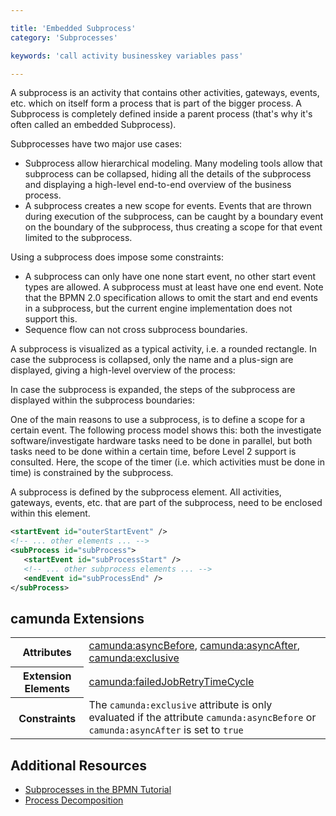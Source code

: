 ```yaml
---

title: 'Embedded Subprocess'
category: 'Subprocesses'

keywords: 'call activity businesskey variables pass'

---
```



A subprocess is an activity that contains other activities, gateways, events, etc. which on itself form a process that is part of the bigger process. A Subprocess is completely defined inside a parent process (that's why it's often called an embedded Subprocess).

Subprocesses have two major use cases:

*   Subprocess allow hierarchical modeling. Many modeling tools allow that subprocess can be collapsed, hiding all the details of the subprocess and displaying a high-level end-to-end overview of the business process.
*   A subprocess creates a new scope for events. Events that are thrown during execution of the subprocess, can be caught by a boundary event on the boundary of the subprocess, thus creating a scope for that event limited to the subprocess.

Using a subprocess does impose some constraints:

*   A subprocess can only have one none start event, no other start event types are allowed. A subprocess must at least have one end event. Note that the BPMN 2.0 specification allows to omit the start and end events in a subprocess, but the current engine implementation does not support this.
*   Sequence flow can not cross subprocess boundaries.

A subprocess is visualized as a typical activity, i.e. a rounded rectangle. In case the subprocess is collapsed, only the name and a plus-sign are displayed, giving a high-level overview of the process:

<div data-bpmn-diagram="tutorial/subprocess"></div>

In case the subprocess is expanded, the steps of the subprocess are displayed within the subprocess boundaries:

<div data-bpmn-diagram="tutorial/subprocess_expanded"></div>

One of the main reasons to use a subprocess, is to define a scope for a certain event. The following process model shows this: both the investigate software/investigate hardware tasks need to be done in parallel, but both tasks need to be done within a certain time, before Level 2 support is consulted. Here, the scope of the timer (i.e. which activities must be done in time) is constrained by the subprocess.

<div data-bpmn-diagram="tutorial/subprocess_attached"></div>

A subprocess is defined by the subprocess element. All activities, gateways, events, etc. that are part of the subprocess, need to be enclosed within this element.

```xml
<startEvent id="outerStartEvent" />
<!-- ... other elements ... -->
<subProcess id="subProcess">
   <startEvent id="subProcessStart" />
   <!-- ... other subprocess elements ... -->
   <endEvent id="subProcessEnd" />
</subProcess>
```

## camunda Extensions

<table class="table table-striped">
  <tr>
    <th>Attributes</th>
    <td>
      <a href="ref:#custom-extensions-camunda-extension-attributes-camundaasyncbefore">camunda:asyncBefore</a>,
      <a href="ref:#custom-extensions-camunda-extension-attributes-camundaasyncafter">camunda:asyncAfter</a>,
      <a href="ref:#custom-extensions-camunda-extension-attributes-camundaexclusive">camunda:exclusive</a>
    </td>
  </tr>
  <tr>
    <th>Extension Elements</th>
    <td>
      <a href="ref:#custom-extensions-camunda-extension-elements-camundafailedjobretrytimecycle">camunda:failedJobRetryTimeCycle</a>
    </td>
  </tr>
  <tr>
    <th>Constraints</th>
    <td>
      The <code>camunda:exclusive</code> attribute is only evaluated if the attribute
      <code>camunda:asyncBefore</code> or <code>camunda:asyncAfter</code> is set to <code>true</code>
    </td>
  </tr>
</table>


## Additional Resources

*   [Subprocesses in the BPMN Tutorial](http://camunda.org/design/reference.html#!/activities/subprocess)
*   [Process Decomposition](https://app.camunda.com/confluence/display/foxUserGuide/Process+Decomposition)

